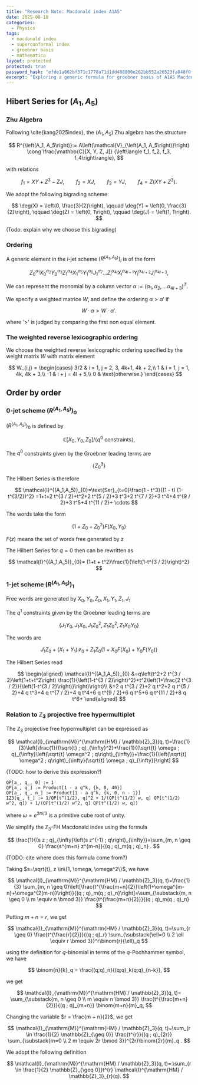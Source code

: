 ```yaml
---
title: "Research Note: Macdonald index A1A5"
date: 2025-08-18
categories:
  - Physics
tags:
  - macdonald index
  - superconformal index
  - groebner basis
  - mathematica
layout: protected
protected: true
password_hash: "efde1a862bf371c1778a71d1dd488800e262bb552a26523fa848f0f3b5dc1cdf"
excerpt: "Exploring a generic formula for groebner basis of A1A5 Macdonald index."
---
```


## Hibert Series for $(A_1, A_5)$

### Zhu Algebra

Following \cite{kang2025index}, the $(A_1, A_5)$ Zhu algebra has the structure

$$
R^{\left(A_1, A_5\right)}:=
    A\left(\mathcal{V}_{\left(A_1, A_5\right)}\right) 
    \cong 
    \frac{\mathbb{C}[X, Y, Z, J]}
         {\left\langle f_1, f_2, f_3, f_4\right\rangle},
$$

with relations

$$
f_1 = XY + Z^3 - ZJ, \qquad
    f_2 = XJ, \qquad
    f_3 = YJ, \qquad
    f_4 = Z(XY + Z^3).
$$

We adopt the following bigrading scheme:

$$
\deg(X) = \left(0, \frac{3}{2}\right), \qquad
    \deg(Y) = \left(0, \frac{3}{2}\right), \qquad
    \deg(Z) = \left(0, 1\right), \qquad
    \deg(J) = \left(1, 1\right).
$$

(Todo: explain why we choose this bigrading)

### Ordering

A generic element in the $l$-jet scheme $(R^{\left(A_1, A_5\right)})_l$ is of the form

$$
Z_0^{\alpha_1} X_0^{\alpha_2} Y_0^{\alpha_3}
    Z_1^{\alpha_4} X_1^{\alpha_5} Y_1^{\alpha_6} J_1^{\alpha_7}
    \dots
    Z_l^{\alpha_{4l}} X_l^{\alpha_{4l+1}} Y_l^{\alpha_{4l+2}} J_l^{\alpha_{4l+3}},
$$

We can represent the monomial by a column vector $\alpha := (\alpha_1, \alpha_2, \dots \alpha_{4l+3})^T$.

We specify a weighted matrice $W$, and define the ordering $\alpha > \alpha'$ if 

$$
W \cdot \alpha > W \cdot \alpha'.
$$

where '>' is judged by comparing the first non equal element.

### The weighted reverse lexicographic ordering

We choose the weighted reverse  lexicographic ordering specified by the weight matrix $W$ with matrix element 

$$
W_{i,j} = \begin{cases}
    3/2 & i = 1, j = 2, 3, 4k+1, 4k + 2,\\
    1 & i = 1, j = 1, 4k, 4k + 3,\\
    -1 & i + j = 4l + 5,\\
    0 & \text{otherwise.}
    \end{cases}
$$

## Order by order 

###  $0$-jet scheme $(R^{\left(A_1, A_5\right)})_0$ 

 $(R^{\left(A_1, A_5\right)})_0$ is defined by

$$
\mathbb{C}[X_0, Y_0, Z_0]/\langle\text{$q^0$ constraints}\rangle,
$$

The $q^0$ constraints given by the Groebner leading terms are

$$
\{Z_0^3\}
$$

The Hilbert Series is therefore

$$
\mathcal{I}^{(A_1,A_5)}_{0}=\text{Ser}_{t=0}\frac{1 - t^3}{(1 - t) (1- t^{3/2})^2} =1+t+2 t^{3 / 2}+t^2+2 t^{5 / 2}+3 t^3+2 t^{7 / 2}+3 t^4+4 t^{9 / 2}+3 t^5+4 t^{11 / 2}+ \cdots
$$

The words take the form

$$
(1+ Z_0 + Z_0^2)F(X_0,Y_0)
$$

$F(z)$ means the set of words free generated by z

The Hilbert Series for $q=0$ then can be rewritten as

$$
\mathcal{I}^{(A_1,A_5)}_{0}= (1+t + t^2)\frac{1}{\left(1-t^{3 / 2}\right)^2}
$$
 



###  $1$-jet scheme $(R^{\left(A_1, A_5\right)})_1$ 

Free words are generated by $X_0, Y_0, Z_0, X_1, Y_1, Z_1, J_1$

The  $q^1$ constraints given by the Groebner leading terms are 

$$
\{J_1 Y_0, J_1 X_0, J_1 Z_0^2, Z_1Z_0^2, Z_1 X_0 Y_0\}
$$

The words are 

$$
J_1 Z_0+ (X_1+Y_1)\mathcal{I}_0+ Z_1Z_0(1+ X_0F(X_0)+Y_0 F(Y_0)) 
$$

The Hilbert Series read

$$
\begin{aligned}
\mathcal{I}^{(A_1,A_5)}_{0} &=q\left(t^2+2 t^{3 / 2}\left(1+t+t^2\right) \frac{1}{\left(1-t^{3 / 2}\right)^2}+t^2\left(1+\frac{2 t^{3 / 2}}{\left(1-t^{3 / 2}\right)}\right)\right)\\
&=2 q t^{3 / 2}+2 q t^2+2 q t^{5 / 2}+4 q t^3+4 q t^{7 / 2}+4 q t^4+6 q t^{9 / 2}+6 q t^5+6 q t^{11 / 2}+8 q t^6+
\end{aligned}
$$

### Relation to $\mathbb{Z}_3$ projective free hypermultiplet

The $\mathbb{Z}_3$ projective free hypermultiplet can be expressed as

$$
\mathcal{I}_{\mathrm{M}}^{\mathrm{HM} / \mathbb{Z}_3}(q, t)=\frac{1}{3}\left[\frac{1}{(\sqrt{t} ; q)_{\infty}^2}+\frac{1}{(\sqrt{t} \omega ; q)_{\infty}\left(\sqrt{t} \omega^2 ; q\right)_{\infty}}+\frac{1}{\left(\sqrt{t} \omega^2 ; q\right)_{\infty}(\sqrt{t} \omega ; q)_{\infty}}\right]
$$

(TODO: how to derive this expression?)

```
QP[a_, q_, 0] := 1
QP[a_, q_] := Product[1 - a q^k, {k, 0, 40}]
QP[a_, q_, n_] := Product[1 - a q^k, {k, 0, n - 1}]
IZ3[q_, t_] := 1/QP[t^(1/2), q]^2 + 1/(QP[t^(1/2) w, q] QP[t^(1/2) w^2, q]) + 1/(QP[t^(1/2) w^2, q] QP[t^(1/2) w, q])
```

where $\omega = e^{2\pi i / 3}$ is a primitive cube root of unity.  

We simplify the $\mathbb{Z}_3$-FH Macdonald index using the formula

$$
\frac{1}{(s z ; q)_{\infty}\left(s z^{-1} ; q\right)_{\infty}}=\sum_{m, n \geq 0} \frac{s^{m+n} z^{m-n}}{(q ; q)_m(q ; q)_n} .
$$

(TODO: cite where does this formula come from?)

Taking $s=\sqrt{t}, z \in\{1, \omega, \omega^2\}$, we have

$$
\mathcal{I}_{\mathrm{M}}^{\mathrm{HM} / \mathbb{Z}_3}(q, t)=\frac{1}{3} \sum_{m, n \geq 0}\left[\frac{t^{\frac{m+n}{2}}\left(1+\omega^{m-n}+\omega^{2(m-n)}\right)}{(q ; q)_m(q ; q)_n}\right]=\sum_{\substack{m, n \geq 0 \\ m \equiv n \bmod 3}} \frac{t^{\frac{m+n}{2}}}{(q ; q)_m(q ; q)_n}
$$

Putting $m+n=r$, we get

$$
\mathcal{I}_{\mathrm{M}}^{\mathrm{HM} / \mathbb{Z}_3}(q, t)=\sum_{r \geq 0} \frac{t^{\frac{r}{2}}}{(q ; q)_r} \sum_{\substack{\ell=0 \\ 2 \ell \equiv r \bmod 3}}^r\binom{r}{\ell}_q
$$

using the definition for $q$-binomial in terms of the $q$-Pochhammer symbol, we have

$$
\binom{n}{k}_q = \frac{(q;q)_n}{(q;q)_k(q;q)_{n-k}},
$$

we get

$$
\mathcal{I}_{\mathrm{M}}^{\mathrm{HM} / \mathbb{Z}_3}(q, t)=
\sum_{\substack{m, n \geq 0 \\ m \equiv n \bmod 3}} 
\frac{t^{\frac{m+n}{2}}}{(q ; q)_{m+n}} 
\binom{m+n}{m}_q,
$$

Changing the variable $r = \frac{m + n}{2}$, we get

$$
\mathcal{I}_{\mathrm{M}}^{\mathrm{HM} / \mathbb{Z}_3}(q, t)=\sum_{r \in \frac{1}{2} \mathbb{Z}_{\geq 0}} \frac{t^{r}}{(q ; q)_{2r}} \sum_{\substack{m=0 \\ 2 m \equiv 2r \bmod 3}}^{2r}\binom{2r}{m}_q .
$$

We adopt the following definition

$$
\mathcal{I}_{\mathrm{M}}^{\mathrm{HM} / \mathbb{Z}_3}(q, t)=:\sum_{r \in \frac{1}{2} \mathbb{Z}_{\geq 0}}t^{r}  \mathcal{I}^{\mathrm{HM} / \mathbb{Z}_3}_{r}(q).
$$
